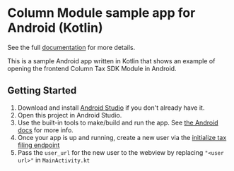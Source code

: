 # Column Module sample app for Android (Kotlin)

See the full [documentation](https://docs.columntax.com) for more details.

This is a sample Android app written in Kotlin that shows an example of opening
the frontend Column Tax SDK Module in Android.

## Getting Started

1. Download and install [Android Studio](https://developer.android.com/studio) 
if you don't already have it.
1. Open this project in Android Studio.
1. Use the built-in tools to make/build and run the app. See
[the Android docs](https://developer.android.com/studio/run) for more info.
1. Once your app is up and running, create a new user via the [initialize tax filing endpoint](https://docs.columntax.com/reference/express-initialize-tax-filing)
1. Pass the `user_url` for the new user to the webview by replacing `"<user url>"` in `MainActivity.kt`
